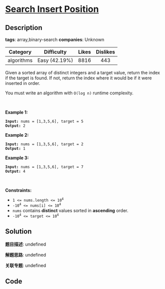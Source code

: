 # [Search Insert Position](https://leetcode.com/problems/search-insert-position/description/)

## Description

**tags**: array,binary-search
**companies**: Unknown

| Category | Difficulty | Likes | Dislikes |
| :------: | :--------: | :---: | :------: |
| algorithms | Easy (42.19%) | 8816 | 443 |

<p>Given a sorted array of distinct integers and a target value, return the index if the target is found. If not, return the index where it would be if it were inserted in order.</p>

<p>You must&nbsp;write an algorithm with&nbsp;<code>O(log n)</code> runtime complexity.</p>

<p>&nbsp;</p>
<p><strong>Example 1:</strong></p>

<pre><code><strong>Input:</strong> nums = [1,3,5,6], target = 5
<strong>Output:</strong> 2</code></pre>

<p><strong>Example 2:</strong></p>

<pre><code><strong>Input:</strong> nums = [1,3,5,6], target = 2
<strong>Output:</strong> 1</code></pre>

<p><strong>Example 3:</strong></p>

<pre><code><strong>Input:</strong> nums = [1,3,5,6], target = 7
<strong>Output:</strong> 4</code></pre>

<p>&nbsp;</p>
<p><strong>Constraints:</strong></p>

<ul>
	<li><code>1 &lt;= nums.length &lt;= 10<sup>4</sup></code></li>
	<li><code>-10<sup>4</sup> &lt;= nums[i] &lt;= 10<sup>4</sup></code></li>
	<li><code>nums</code> contains <strong>distinct</strong> values sorted in <strong>ascending</strong> order.</li>
	<li><code>-10<sup>4</sup> &lt;= target &lt;= 10<sup>4</sup></code></li>
</ul>



## Solution

**题目描述**: undefined

**解题思路**: undefined

**关联专题**: undefined

## Code